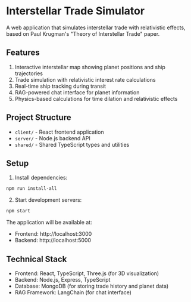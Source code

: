 # Interstellar Trade Simulator

A web application that simulates interstellar trade with relativistic effects, based on Paul Krugman's "Theory of Interstellar Trade" paper.

## Features

1. Interactive interstellar map showing planet positions and ship trajectories
2. Trade simulation with relativistic interest rate calculations
3. Real-time ship tracking during transit
4. RAG-powered chat interface for planet information
5. Physics-based calculations for time dilation and relativistic effects

## Project Structure

- `client/` - React frontend application
- `server/` - Node.js backend API
- `shared/` - Shared TypeScript types and utilities

## Setup

1. Install dependencies:
```bash
npm run install-all
```

2. Start development servers:
```bash
npm start
```

The application will be available at:
- Frontend: http://localhost:3000
- Backend: http://localhost:5000

## Technical Stack

- Frontend: React, TypeScript, Three.js (for 3D visualization)
- Backend: Node.js, Express, TypeScript
- Database: MongoDB (for storing trade history and planet data)
- RAG Framework: LangChain (for chat interface) 
